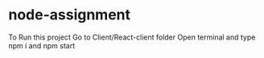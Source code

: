 # node-assignment

To Run this project Go to Client/React-client folder 
Open terminal and type 
npm i and
npm start 
